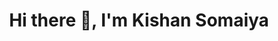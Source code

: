 <h1 align="center">Hi there 👋, I'm Kishan Somaiya</h1>
<!--
**kishansomaiya/kishansomaiya** is a ✨ _special_ ✨ repository because its `README.md` (this file) appears on your GitHub profile.

Here are some ideas to get you started:

- 🔭 I’m currently working on ...
- 🌱 I’m currently learning ...
- 👯 I’m looking to collaborate on ...
- 🤔 I’m looking for help with ...
- 💬 Ask me about ...
- 📫 How to reach me: ...
- 😄 Pronouns: ...
- ⚡ Fun fact: ...
-->
## LinkedIn profile
[Linkedin](https://www.linkedin.com/in/kishan-somaiya-9825a3192/)
